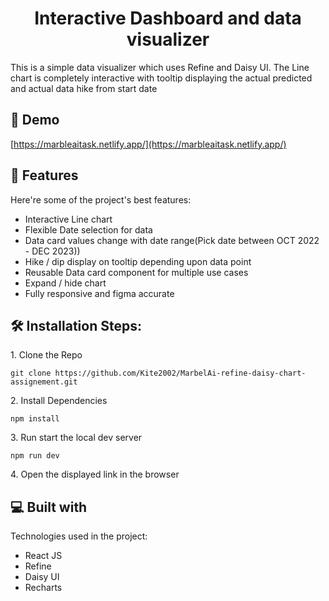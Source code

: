 <h1 align="center" id="title">Interactive Dashboard and data visualizer</h1>


<p id="description">This is a simple data visualizer which uses Refine and Daisy UI. The Line chart is completely interactive with tooltip displaying the actual predicted and actual data hike from start date</p>

<h2>🚀 Demo</h2>

[https://marbleaitask.netlify.app/](https://marbleaitask.netlify.app/)



  
  
<h2>🧐 Features</h2>

Here're some of the project's best features:

*   Interactive Line chart
*   Flexible Date selection for data
*   Data card values change with date range(Pick date between OCT 2022 - DEC 2023))
*   Hike / dip display on tooltip depending upon data point
*   Reusable Data card component for multiple use cases
*   Expand / hide chart
*   Fully responsive and figma accurate

<h2>🛠️ Installation Steps:</h2>

<p>1. Clone the Repo</p>

```
git clone https://github.com/Kite2002/MarbelAi-refine-daisy-chart-assignement.git
```

<p>2. Install Dependencies</p>

```
npm install 
```

<p>3. Run start the local dev server</p>

```
npm run dev
```

<p>4. Open the displayed link in the browser</p>

  
  
<h2>💻 Built with</h2>

Technologies used in the project:

*   React JS
*   Refine
*   Daisy UI
*   Recharts
